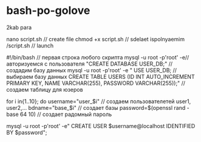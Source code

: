 # bash-po-golove
2kab para

nano script.sh //  create file
chmod +x script.sh // sdelaet ispolnyaemim
/script.sh //  launch

#!/bin/bash // первая строка любого скрипта
mysql -u root -p'root' -e// авторизуемся с пользователя
"CREATE DATABASE USER_DB;"   // создадим базу данных
mysql -u root -p'root' -e " USE USER_DB; // выбираем базу данных
CREATE TABLE USERS (ID INT AUTO_INCREMENT PRIMARY KEY, NAME VARCHAR(255), PASSWORD VARCHAR(255));" // создаем таблицу для юзеров

for i in{1..10};
do 
username="user_$i" // создаем пользователетей user1, user2,...
bdname="base_$i" // создает базы 
password=$(openssl rand -base 64 10) // создает радомный пароль

mysql -u root -p'root' -e"
CREATE USER $username@localhost
IDENTIFIED BY $password";

